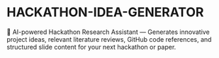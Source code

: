 # HACKATHON-IDEA-GENERATOR
🤖 AI-powered Hackathon Research Assistant — Generates innovative project ideas, relevant literature reviews, GitHub code references, and structured slide content for your next hackathon or paper.
